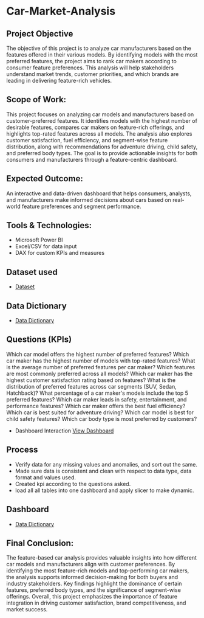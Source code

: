# Car-Market-Analysis

## Project Objective
The objective of this project is to analyze car manufacturers based on the features offered in their various models. By identifying models with the most preferred features, the project aims to rank car makers according to consumer feature preferences. This analysis will help stakeholders understand market trends, customer priorities, and which brands are leading in delivering feature-rich vehicles.


## Scope of Work:

This project focuses on analyzing car models and manufacturers based on customer-preferred features. It identifies models with the highest number of desirable features, compares car makers on feature-rich offerings, and highlights top-rated features across all models. The analysis also explores customer satisfaction, fuel efficiency, and segment-wise feature distribution, along with recommendations for adventure driving, child safety, and preferred body types. The goal is to provide actionable insights for both consumers and manufacturers through a feature-centric dashboard.

## Expected Outcome:
An interactive and data-driven dashboard that helps consumers, analysts, and manufacturers make informed decisions about cars based on real-world feature preferences and segment performance.

## Tools & Technologies:

- Microsoft Power BI
- Excel/CSV for data input
- DAX for custom KPIs and measures

## Dataset used
- <a href="https://docs.google.com/spreadsheets/d/1AYW3lt7HQHcRi2QDumTbMaScNY4ce7c6/edit?usp=drive_link&ouid=108101386251498003639&rtpof=true&sd=true">Dataset</a>

## Data Dictionary
- <a href="https://docs.google.com/spreadsheets/d/1ZAv-Sb_k-kk4StUj7lHgafGujIJuI3xU/edit?usp=drive_link&ouid=108101386251498003639&rtpof=true&sd=true">Data Dictionary</a>

## Questions (KPIs)
Which car model offers the highest number of preferred features?
Which car maker has the highest number of models with top-rated features?
What is the average number of preferred features per car maker?
Which features are most commonly preferred across all models?
Which car maker has the highest customer satisfaction rating based on features?
What is the distribution of preferred features across car segments (SUV, Sedan, Hatchback)?
What percentage of a car maker's models include the top 5 preferred features?
Which car maker leads in safety, entertainment, and performance features?
Which car maker offers the best fuel efficiency?
Which car is best suited for adventure driving?
Which car model is best for child safety features?
Which car body type is most preferred by customers?

- Dashboard Interaction <a href="https://drive.google.com/file/d/1KI5hKOwMVUjWy4qZl_mhYl9cXdJaXGKI/view?usp=drive_link">View Dashboard</a>

## Process
- Verify data for any missing values and anomalies, and sort out the same.
- Made sure data is consistent and clean with respect to data type, data format and values used.
- Created kpi according to the questions asked.
- load all all tables into one dashboard and apply slicer to make dynamic.

## Dashboard

- <a href="[https://docs.google.com/spreadsheets/d/1ZAv-Sb_k-kk4StUj7lHgafGujIJuI3xU/edit?usp=drive_link&ouid=108101386251498003639&rtpof=true&sd=true](https://drive.google.com/file/d/1wP8AEQ_ZyGfXVfPB2E_-vYIdBUbnM7JX/view?usp=drive_link)">Data Dictionary</a>



## Final Conclusion:

The feature-based car analysis provides valuable insights into how different car models and manufacturers align with customer preferences. By identifying the most feature-rich models and top-performing car makers, the analysis supports informed decision-making for both buyers and industry stakeholders. Key findings highlight the dominance of certain features, preferred body types, and the significance of segment-wise offerings. Overall, this project emphasizes the importance of feature integration in driving customer satisfaction, brand competitiveness, and market success.
